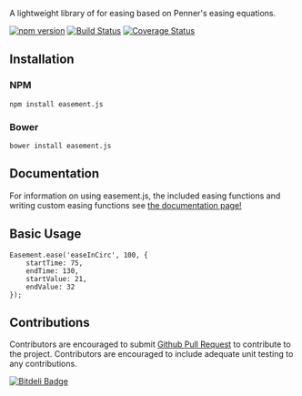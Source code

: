 A lightweight library of for easing based on Penner's easing equations.

[![npm version](https://badge.fury.io/js/easement.js.svg)](https://www.npmjs.com/package/easement.js)
[![Build Status](https://travis-ci.org/tjdavey/easement.js.svg)](https://travis-ci.org/tjdavey/easement.js)
[![Coverage Status](https://coveralls.io/repos/tjdavey/easement.js/badge.svg?branch=master&service=github)](https://coveralls.io/github/tjdavey/easement.js?branch=master)

## Installation

### NPM

	npm install easement.js

### Bower

	bower install easement.js

## Documentation

For information on using easement.js, the included easing functions and writing custom easing functions see [the documentation page!](http://tjdavey.github.io/easement.js/)

## Basic Usage

	Easement.ease('easeInCirc', 100, {
		startTime: 75,
		endTime: 130,
		startValue: 21,
		endValue: 32
	});

## Contributions

Contributors are encouraged to submit [Github Pull Request](https://help.github.com/articles/using-pull-requests/) to contribute to the project. Contributors are encouraged to include adequate unit testing to any contributions.

[![Bitdeli Badge](https://d2weczhvl823v0.cloudfront.net/tjdavey/easement.js/trend.png)](https://bitdeli.com/free "Bitdeli Badge")